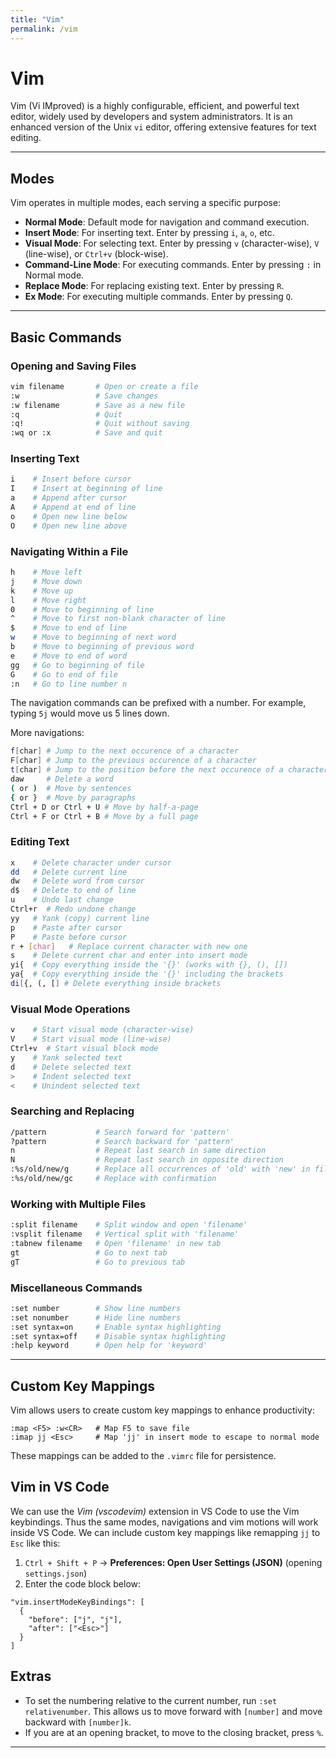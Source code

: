 ```yaml
---
title: "Vim"
permalink: /vim
---
```


# Vim

Vim (Vi IMproved) is a highly configurable, efficient, and powerful text editor, widely used by developers and system administrators. It is an enhanced version of the Unix `vi` editor, offering extensive features for text editing. 

---

## Modes

Vim operates in multiple modes, each serving a specific purpose:

- **Normal Mode**: Default mode for navigation and command execution.
- **Insert Mode**: For inserting text. Enter by pressing `i`, `a`, `o`, etc.
- **Visual Mode**: For selecting text. Enter by pressing `v` (character-wise), `V` (line-wise), or `Ctrl+v` (block-wise).
- **Command-Line Mode**: For executing commands. Enter by pressing `:` in Normal mode.
- **Replace Mode**: For replacing existing text. Enter by pressing `R`.
- **Ex Mode**: For executing multiple commands. Enter by pressing `Q`.

---

## Basic Commands

### Opening and Saving Files

```bash
vim filename       # Open or create a file
:w                 # Save changes
:w filename        # Save as a new file
:q                 # Quit
:q!                # Quit without saving
:wq or :x          # Save and quit
```

### Inserting Text

```bash
i    # Insert before cursor
I    # Insert at beginning of line
a    # Append after cursor
A    # Append at end of line
o    # Open new line below
O    # Open new line above
```

### Navigating Within a File

```bash
h    # Move left
j    # Move down
k    # Move up
l    # Move right
0    # Move to beginning of line
^    # Move to first non-blank character of line
$    # Move to end of line
w    # Move to beginning of next word
b    # Move to beginning of previous word
e    # Move to end of word
gg   # Go to beginning of file
G    # Go to end of file
:n   # Go to line number n
```

The navigation commands can be prefixed with a number.
For example, typing `5j` would move us 5 lines down.

More navigations:

```bash
f[char] # Jump to the next occurence of a character
F[char] # Jump to the previous occurence of a character
t[char] # Jump to the position before the next occurence of a character
daw     # Delete a word
( or )  # Move by sentences
{ or }  # Move by paragraphs
Ctrl + D or Ctrl + U # Move by half-a-page
Ctrl + F or Ctrl + B # Move by a full page
```

### Editing Text

```bash
x    # Delete character under cursor
dd   # Delete current line
dw   # Delete word from cursor
d$   # Delete to end of line
u    # Undo last change
Ctrl+r  # Redo undone change
yy   # Yank (copy) current line
p    # Paste after cursor
P    # Paste before cursor
r + [char]   # Replace current character with new one 
s    # Delete current char and enter into insert mode
yi{  # Copy everything inside the '{}' (works with {}, (), [])
ya{  # Copy everything inside the '{}' including the brackets
di[{, (, [] # Delete everything inside brackets
```

### Visual Mode Operations

```bash
v    # Start visual mode (character-wise)
V    # Start visual mode (line-wise)
Ctrl+v  # Start visual block mode
y    # Yank selected text
d    # Delete selected text
>    # Indent selected text
<    # Unindent selected text
```

### Searching and Replacing

```bash
/pattern           # Search forward for 'pattern'
?pattern           # Search backward for 'pattern'
n                  # Repeat last search in same direction
N                  # Repeat last search in opposite direction
:%s/old/new/g      # Replace all occurrences of 'old' with 'new' in file
:%s/old/new/gc     # Replace with confirmation
```

### Working with Multiple Files

```bash
:split filename    # Split window and open 'filename'
:vsplit filename   # Vertical split with 'filename'
:tabnew filename   # Open 'filename' in new tab
gt                 # Go to next tab
gT                 # Go to previous tab
```

### Miscellaneous Commands

```bash
:set number        # Show line numbers
:set nonumber      # Hide line numbers
:set syntax=on     # Enable syntax highlighting
:set syntax=off    # Disable syntax highlighting
:help keyword      # Open help for 'keyword'
```

---

## Custom Key Mappings

Vim allows users to create custom key mappings to enhance productivity:

```vim
:map <F5> :w<CR>   # Map F5 to save file
:imap jj <Esc>     # Map 'jj' in insert mode to escape to normal mode
```


These mappings can be added to the `.vimrc` file for persistence.

## Vim in VS Code

We can use the *Vim (vscodevim)* extension in VS Code to use the Vim keybindings. 
Thus the same modes, navigations and vim motions will work inside VS Code.
We can include custom key mappings like remapping `jj` to `Esc` like this:

1. `Ctrl + Shift + P` → **Preferences: Open User Settings (JSON)** (opening `settings.json`)
2. Enter the code block below:

```
"vim.insertModeKeyBindings": [
  {
    "before": ["j", "j"],
    "after": ["<Esc>"]
  }
]
```

## Extras

- To set the numbering relative to the current number, run `:set relativenumber`. This allows us to move forward with `[number]` and move backward with `[number]k`.
- If you are at an opening bracket, to move to the closing bracket, press `%`.
--- 
